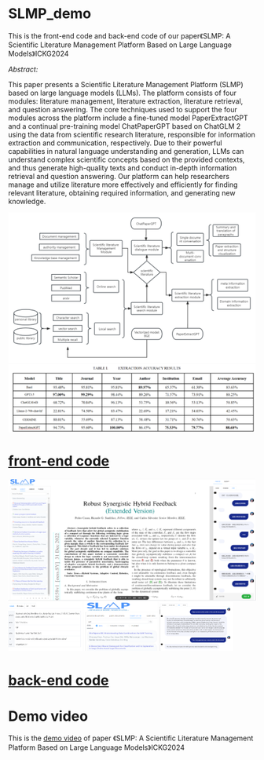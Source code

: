 # SLMP_demo
This is the front-end code and back-end code of our paper《SLMP: A Scientific Literature Management Platform Based on Large Language Models》ICKG2024

*Abstract:*

This paper presents a Scientific Literature Management Platform (SLMP) based on large language models (LLMs). The platform consists of four modules: literature management, literature extraction, literature retrieval, 
and question answering. The core techniques used to support the four modules across the platform include a fine-tuned model PaperExtractGPT and a continual pre-training model ChatPaperGPT based on ChatGLM 2
 using the data from scientific research literature, responsible for information extraction and communication, respectively. Due to their powerful capabilities in natural language understanding and generation, LLMs can understand complex scientific concepts based on the 
provided contexts, and thus generate high-quality texts and conduct in-depth information retrieval and question answering. Our platform can help researchers manage and utilize literature more effectively and efficiently for finding relevant literature, 
obtaining required information, and generating new knowledge.

![](static/slmp.png)
![](static/img_4.png)

# [front-end code](./paperExtract_frontend)
![](static/img.png)
<img src="static/img_1.png" alt="Description" width="150" height="100">
<img src="static/img_2.png" alt="Description" width="150" height="100">
<img src="static/img_3.png" alt="Description" width="150" height="100">

# [back-end code]()

# Demo video

This is the [demo video](https://youtu.be/6M5pLErK3R0) of paper 《SLMP: A Scientific Literature Management Platform Based on Large Language Models》ICKG2024


